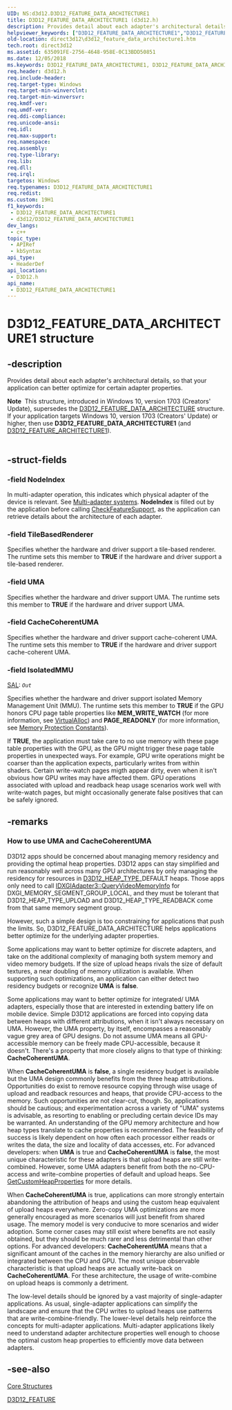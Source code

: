 ```yaml
---
UID: NS:d3d12.D3D12_FEATURE_DATA_ARCHITECTURE1
title: D3D12_FEATURE_DATA_ARCHITECTURE1 (d3d12.h)
description: Provides detail about each adapter's architectural details, so that your application can better optimize for certain adapter properties.
helpviewer_keywords: ["D3D12_FEATURE_DATA_ARCHITECTURE1","D3D12_FEATURE_DATA_ARCHITECTURE1 structure","d3d12/D3D12_FEATURE_DATA_ARCHITECTURE1","direct3d12.d3d12_feature_data_architecture1"]
old-location: direct3d12\d3d12_feature_data_architecture1.htm
tech.root: direct3d12
ms.assetid: 635091FE-2756-4648-958E-0C13BDD50851
ms.date: 12/05/2018
ms.keywords: D3D12_FEATURE_DATA_ARCHITECTURE1, D3D12_FEATURE_DATA_ARCHITECTURE1 structure, d3d12/D3D12_FEATURE_DATA_ARCHITECTURE1, direct3d12.d3d12_feature_data_architecture1
req.header: d3d12.h
req.include-header: 
req.target-type: Windows
req.target-min-winverclnt: 
req.target-min-winversvr: 
req.kmdf-ver: 
req.umdf-ver: 
req.ddi-compliance: 
req.unicode-ansi: 
req.idl: 
req.max-support: 
req.namespace: 
req.assembly: 
req.type-library: 
req.lib: 
req.dll: 
req.irql: 
targetos: Windows
req.typenames: D3D12_FEATURE_DATA_ARCHITECTURE1
req.redist: 
ms.custom: 19H1
f1_keywords:
 - D3D12_FEATURE_DATA_ARCHITECTURE1
 - d3d12/D3D12_FEATURE_DATA_ARCHITECTURE1
dev_langs:
 - c++
topic_type:
 - APIRef
 - kbSyntax
api_type:
 - HeaderDef
api_location:
 - D3D12.h
api_name:
 - D3D12_FEATURE_DATA_ARCHITECTURE1
---
```


# D3D12_FEATURE_DATA_ARCHITECTURE1 structure


## -description

Provides detail about each adapter's architectural details, so that your application can better optimize for certain adapter properties.
<div class="alert"><b>Note</b>  This structure, introduced in Windows 10, version 1703 (Creators' Update), supersedes the <a href="/windows/win32/api/d3d12/ns-d3d12-d3d12_feature_data_architecture">D3D12_FEATURE_DATA_ARCHITECTURE</a> structure. If your application targets  Windows 10, version 1703 (Creators' Update) or higher, then use <b>D3D12_FEATURE_DATA_ARCHITECTURE1</b> (and <a href="/windows/win32/api/d3d12/ne-d3d12-d3d12_feature">D3D12_FEATURE_ARCHITECTURE1</a>).</div><div> </div>

## -struct-fields

### -field NodeIndex

In multi-adapter operation, this indicates which physical adapter of the device is relevant.
            See <a href="/windows/win32/direct3d12/multi-engine">Multi-adapter systems</a>.
            <b>NodeIndex</b> is filled out by the application before calling <a href="/windows/win32/api/d3d12/nf-d3d12-id3d12device-checkfeaturesupport">CheckFeatureSupport</a>, as the application can retrieve details about the architecture of each adapter.

### -field TileBasedRenderer

Specifies whether the hardware and driver support a tile-based renderer.
            The runtime sets this member to <b>TRUE</b> if the hardware and driver support a tile-based renderer.

### -field UMA

Specifies whether the hardware and driver support UMA.
            The runtime sets this member to <b>TRUE</b> if the hardware and driver support UMA.

### -field CacheCoherentUMA

Specifies whether the hardware and driver support cache-coherent UMA.
            The runtime sets this member to <b>TRUE</b> if the hardware and driver support cache-coherent UMA.

### -field IsolatedMMU

<a href="/visualstudio/code-quality/annotating-structs-and-classes?view=vs-2015">SAL</a>: <code>_Out_</code>

Specifies whether the hardware and driver support isolated Memory Management Unit (MMU).
            The runtime sets this member to <b>TRUE</b> if the GPU honors CPU page table properties like <b>MEM_WRITE_WATCH</b> (for more information, see <a href="/windows/win32/api/memoryapi/nf-memoryapi-virtualalloc">VirtualAlloc</a>) and <b>PAGE_READONLY</b> (for more information, see <a href="/windows/win32/Memory/memory-protection-constants">Memory Protection Constants</a>).

If <b>TRUE</b>, the application must take care to no use memory with these page table properties with the GPU, as the GPU might trigger these page table properties in unexpected ways. For example, GPU write operations might be coarser than the application expects, particularly writes from within shaders. Certain write-watch pages migth appear dirty, even when it isn't obvious how GPU writes may have affected them. GPU operations associated with upload and readback heap usage scenarios work well with write-watch pages, but might occasionally generate false positives that can be safely ignored.

## -remarks

<h3><a id="How_to_use_UMA_and_CacheCoherentUMA"></a><a id="how_to_use_uma_and_cachecoherentuma"></a><a id="HOW_TO_USE_UMA_AND_CACHECOHERENTUMA"></a>How to use UMA and CacheCoherentUMA</h3>
D3D12 apps should be concerned about managing memory residency and providing the optimal heap properties.
            D3D12 apps can stay simplified and run reasonably well across many GPU architectures by only managing the residency for resources in <a href="/windows/win32/api/d3d12/ne-d3d12-d3d12_heap_type">D3D12_HEAP_TYPE</a>_DEFAULT heaps.
            Those apps only need to call <a href="/windows/win32/api/dxgi1_4/nf-dxgi1_4-idxgiadapter3-queryvideomemoryinfo">IDXGIAdapter3::QueryVideoMemoryInfo</a> for DXGI_MEMORY_SEGMENT_GROUP_LOCAL, 
            and they must be tolerant that D3D12_HEAP_TYPE_UPLOAD and D3D12_HEAP_TYPE_READBACK come from that same memory segment group.
          

However, such a simple design is too constraining for applications that push the limits.
            So, D3D12_FEATURE_DATA_ARCHITECTURE helps applications better optimize for the underlying adapter properties.
          

Some applications may want to better optimize for discrete adapters, and take on the additional complexity of managing both system memory and video memory budgets.
            If the size of upload heaps rivals the size of default textures, a near doubling of memory utilization is available.
            When supporting such optimizations, an application can either detect two residency budgets or recognize <b>UMA</b> is <b>false</b>.
          

Some applications may want to better optimize for integrated/ UMA adapters, especially those that are interested in extending battery life on mobile device.
            Simple D3D12 applications are forced into copying data between heaps with different attributions, when it isn't always necessary on UMA.
            However, the UMA property, by itself, encompasses a reasonably vague grey area of GPU designs.
            Do not assume UMA means all GPU-accessible memory can be freely made CPU-accessible, because it doesn't.
            There's a property that more closely aligns to that type of thinking: <b>CacheCoherentUMA</b>.
          

When <b>CacheCoherentUMA</b> is <b>false</b>, a single residency budget is available but the UMA design commonly benefits from the three heap attributions.
            Opportunities do exist to remove resource copying through wise usage of upload and readback resources and heaps, that provide CPU-access to the memory.
            Such opportunities are not clear-cut, though.
            So, applications should be cautious; and experimentation across a variety of "UMA" systems is advisable, as resorting to enabling or precluding certain device IDs may be warranted.
            An understanding of the GPU memory architecture and how heap types translate to cache properties is recommended.
            The feasibility of success is likely dependent on how often each processor either reads or writes the data, the size and locality of data accesses, etc.
            For advanced developers: when <b>UMA</b> is true and <b>CacheCoherentUMA</b> is <b>false</b>, the most unique characteristic for these adapters is that upload heaps are still write-combined.
            However, some UMA adapters benefit from both the no-CPU-access and write-combine properties of default and upload heaps.
            See <a href="/windows/win32/api/d3d12/nf-d3d12-id3d12device-getcustomheapproperties">GetCustomHeapProperties</a> for more details.
          

When <b>CacheCoherentUMA</b> is true, applications can more strongly entertain abandoning the attribution of heaps and using the custom heap equivalent of upload heaps everywhere.
            Zero-copy UMA optimizations are more generally encouraged as more scenarios will just benefit from shared usage.
            The memory model is very conducive to more scenarios and wider adoption.
            Some corner cases may still exist where benefits are not easily obtained, but they should be much rarer and less detrimental than other options.
            For advanced developers: <b>CacheCoherentUMA</b> means that a significant amount of the caches in the memory hierarchy are also unified or integrated between the CPU and GPU.
            The most unique observable characteristic is that upload heaps are actually write-back on <b>CacheCoherentUMA</b>.
            For these architecture, the usage of write-combine on upload heaps is commonly a detriment.
          

The low-level details should be ignored by a vast majority of single-adapter applications.
            As usual, single-adapter applications can simplify the landscape and ensure that the CPU writes to upload heaps use patterns that are write-combine-friendly.
            The lower-level details help reinforce the concepts for multi-adapter applications.
            Multi-adapter applications likely need to understand adapter architecture properties well enough to choose the optimal custom heap properties to efficiently move data between adapters.

## -see-also

<a href="/windows/win32/direct3d12/direct3d-12-structures">Core Structures</a>



<a href="/windows/win32/api/d3d12/ne-d3d12-d3d12_feature">D3D12_FEATURE</a>